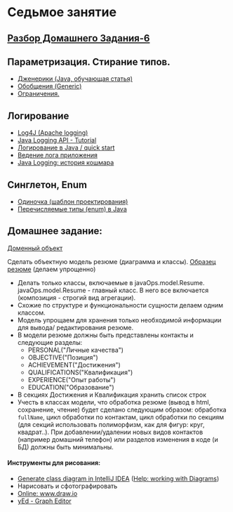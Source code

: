 
# Седьмое занятие

## [Разбор Домашнего Задания-6](lesson6.md#Домашнее-задание)

## Параметризация. Стирание типов.
- <a href="http://www.quizful.net/post/java-generics-tutorial">Дженерики (Java, обучающая статья)</a>
- <a href="http://developer.alexanderklimov.ru/android/java/generic.php">Обобщения (Generic)</a>
- <a href="http://docs.oracle.com/javase/tutorial/java/generics/restrictions.html">Ограничения.</a>

## Логирование
-  <a href="https://logging.apache.org/">Log4J (Apache logging)</a>
-  <a href="http://www.vogella.com/tutorials/Logging/article.html">Java Logging API - Tutorial</a>
- <a href="https://habrahabr.ru/post/130195/">Логирование в Java / quick start</a>
- <a href="http://skipy.ru/useful/logging.html">Ведение лога приложения</a>
- <a href="http://habrahabr.ru/post/113145/">Java Logging: история кошмара</a>

## Синглетон, Enum
- <a href="https://ru.wikipedia.org/wiki/Одиночка_(шаблон_проектирования)">Одиночка (шаблон проектирования)</a>
- <a href="http://easy-code.ru/lesson/enum-types-java">Перечисляемые типы (enum) в Java</a>

## Домашнее задание: 
<a href="https://ru.wikipedia.org/wiki/Доменный_объект">Доменный объект</a>

Cделать объектную модель резюме (диаграмма и классы). <a href="http://u-rise.com/teacherofjava.pdf">Образец резюме</a> (делаем упрощенно)
  - Делать только классы, включаемые в javaOps.model.Resume. javaOps.model.Resume - главный класс. В него все включается (композиция - строгий вид агрегации).
  - Схожие по структуре и функциональности сущности делаем одним классом.
  - Модель упрощаем для хранения только необходимой информации для вывода/ редактирования резюме.
  - В модели резюме должны быть представлены контакты и следующие разделы:
    - PERSONAL("Личные качества")
    - OBJECTIVE("Позиция")
    - ACHIEVEMENT("Достижения")
    - QUALIFICATIONS("Квалификация")
    - EXPERIENCE("Опыт работы")
    - EDUCATION("Образование")
  - В секциях Достижения и Квалификация хранить список строк
  - Учесть в классах модели, что обработка резюме (вывод в html, сохранение, чтение) будет сделано следующим образом:
обработка `fullName`, цикл обработки по контактам, цикл обработки по секциям (для секций использовать полиморфизм, как для фигур: круг, квадрат..).
При добавлении/удалении новых видов контактов (например домашний телефон) или разделов изменения в коде (и БД) должны быть минимальны.

#### Инструменты для рисования:

- <a href="http://stackoverflow.com/questions/8942751/use-intellij-to-generate-class-diagram#26926334">Generate class diagram in IntelliJ IDEA</a> (<a href="https://www.jetbrains.com/help/idea/2016.1/working-with-diagrams.html?origin=old_help">Help: working with Diagrams</a>)
- Нарисовать и сфотографировать
- <a href="http://www.draw.io">Online: www.draw.io</a>
- <a href="https://www.yworks.com/">yEd - Graph Editor</a>

